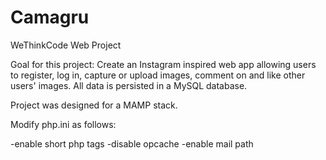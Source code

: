 # Camagru

WeThinkCode Web Project

Goal for this project:
Create an Instagram inspired web app allowing users to register, log in, capture or upload images, comment on and like other users' images.
All data is persisted in a MySQL database.

Project was designed for a MAMP stack.

Modify php.ini as follows:

-enable short php tags
-disable opcache
-enable mail path
